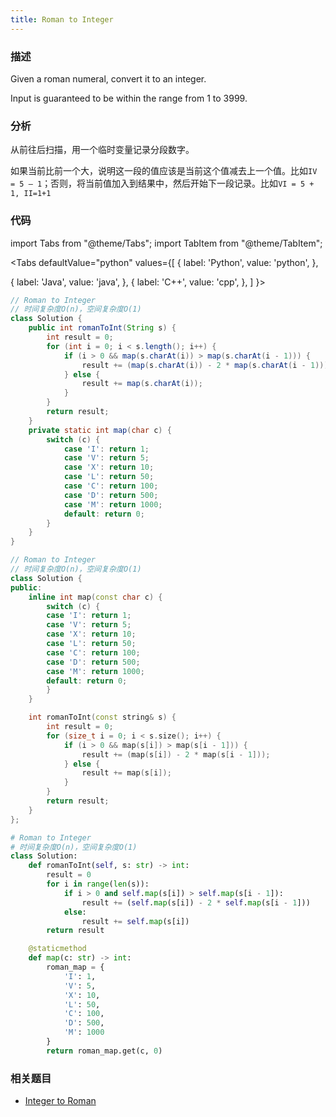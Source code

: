 ```yaml
---
title: Roman to Integer
---
```


### 描述

Given a roman numeral, convert it to an integer.

Input is guaranteed to be within the range from 1 to 3999.

### 分析

从前往后扫描，用一个临时变量记录分段数字。

如果当前比前一个大，说明这一段的值应该是当前这个值减去上一个值。比如`IV = 5 – 1`；否则，将当前值加入到结果中，然后开始下一段记录。比如`VI = 5 + 1, II=1+1`

### 代码

import Tabs from "@theme/Tabs";
import TabItem from "@theme/TabItem";

<Tabs
defaultValue="python"
values={[
{ label: 'Python', value: 'python', },

{ label: 'Java', value: 'java', },
{ label: 'C++', value: 'cpp', },
]
}>
<TabItem value="java">

```java
// Roman to Integer
// 时间复杂度O(n)，空间复杂度O(1)
class Solution {
    public int romanToInt(String s) {
        int result = 0;
        for (int i = 0; i < s.length(); i++) {
            if (i > 0 && map(s.charAt(i)) > map(s.charAt(i - 1))) {
                result += (map(s.charAt(i)) - 2 * map(s.charAt(i - 1)));
            } else {
                result += map(s.charAt(i));
            }
        }
        return result;
    }
    private static int map(char c) {
        switch (c) {
            case 'I': return 1;
            case 'V': return 5;
            case 'X': return 10;
            case 'L': return 50;
            case 'C': return 100;
            case 'D': return 500;
            case 'M': return 1000;
            default: return 0;
        }
    }
}
```

</TabItem>
<TabItem value="cpp">

```cpp
// Roman to Integer
// 时间复杂度O(n)，空间复杂度O(1)
class Solution {
public:
    inline int map(const char c) {
        switch (c) {
        case 'I': return 1;
        case 'V': return 5;
        case 'X': return 10;
        case 'L': return 50;
        case 'C': return 100;
        case 'D': return 500;
        case 'M': return 1000;
        default: return 0;
        }
    }

    int romanToInt(const string& s) {
        int result = 0;
        for (size_t i = 0; i < s.size(); i++) {
            if (i > 0 && map(s[i]) > map(s[i - 1])) {
                result += (map(s[i]) - 2 * map(s[i - 1]));
            } else {
                result += map(s[i]);
            }
        }
        return result;
    }
};
```

</TabItem>

<TabItem value="python">

```python
# Roman to Integer
# 时间复杂度O(n)，空间复杂度O(1)
class Solution:
    def romanToInt(self, s: str) -> int:
        result = 0
        for i in range(len(s)):
            if i > 0 and self.map(s[i]) > self.map(s[i - 1]):
                result += (self.map(s[i]) - 2 * self.map(s[i - 1]))
            else:
                result += self.map(s[i])
        return result

    @staticmethod
    def map(c: str) -> int:
        roman_map = {
            'I': 1,
            'V': 5,
            'X': 10,
            'L': 50,
            'C': 100,
            'D': 500,
            'M': 1000
        }
        return roman_map.get(c, 0)
```

</TabItem>
</Tabs>

### 相关题目

- [Integer to Roman](integer-to-roman.md)
